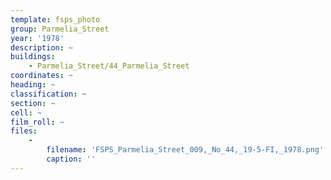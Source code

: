 ```yaml
---
template: fsps_photo
group: Parmelia_Street
year: '1978'
description: ~
buildings:
    - Parmelia_Street/44_Parmelia_Street
coordinates: ~
heading: ~
classification: ~
section: ~
cell: ~
film_roll: ~
files:
    -
        filename: 'FSPS_Parmelia_Street_009,_No_44,_19-5-FI,_1978.png'
        caption: ''
---
```

